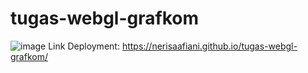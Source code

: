 # tugas-webgl-grafkom

![image](https://github.com/user-attachments/assets/de6d45b4-8a91-4480-92e3-9aef91e2bd6c)
Link Deployment: https://nerisaafiani.github.io/tugas-webgl-grafkom/
